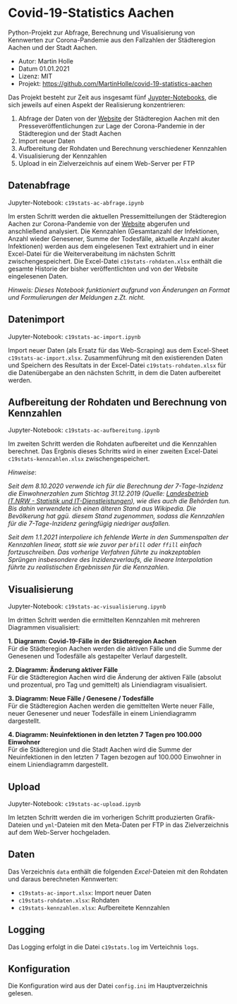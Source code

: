 # Covid-19-Statistics Aachen

Python-Projekt zur Abfrage, Berechnung und Visualisierung von Kennwerten zur Corona-Pandemie aus den Fallzahlen der Städteregion Aachen und der Stadt Aachen. 

- Autor: Martin Holle
- Datum 01.01.2021
- Lizenz: MIT
- Projekt: https://github.com/MartinHolle/covid-19-statistics-aachen

Das Projekt besteht zur Zeit aus insgesamt fünf [Juypter-Notebooks](https://jupyter.org/), die sich jeweils auf einen Aspekt der Realisierung konzentrieren:

1. Abfrage der Daten von der [Website](https://www.staedteregion-aachen.de/de/navigation/aemter/oeffentlichkeitsarbeit-s-13/aktuelles/pressemitteilungen/aktuelle-pressemitteilungen/coronavirus/) der Städteregion Aachen mit den Presseveröffentlichungen zur Lage der Corona-Pandemie in der Städteregion und der Stadt Aachen
2. Import neuer Daten
3. Aufbereitung der Rohdaten und Berechnung verschiedener Kennzahlen
4. Visualisierung der Kennzahlen
5. Upload in ein Zielverzeichnis auf einem Web-Server per FTP
   
## Datenabfrage

Jupyter-Notebook: `c19stats-ac-abfrage.ipynb`

Im ersten Schritt werden die aktuellen Pressemitteilungen der Städteregion Aachen zur Corona-Pandemie von der [Website](https://www.staedteregion-aachen.de/de/navigation/aemter/oeffentlichkeitsarbeit-s-13/aktuelles/pressemitteilungen/aktuelle-pressemitteilungen/coronavirus/) abgerufen und anschließend analysiert. Die Kennzahlen (Gesamtanzahl der Infektionen, Anzahl wieder Genesener, Summe der Todesfälle, aktuelle Anzahl akuter Infektionen) werden aus dem eingelesenen Text extrahiert und in einer Excel-Datei für die Weiterverabeitung im nächsten Schritt zwischengespeichert. Die Excel-Datei `c19stats-rohdaten.xlsx` enthält die gesamte Historie der bisher veröffentlichten und von der Website eingelesenen Daten. 

_Hinweis: Dieses Notebook funktioniert aufgrund von Änderungen an Format und Formulierungen der Meldungen z.Zt. nicht._

## Datenimport

Jupyter-Notebook: `c19stats-ac-import.ipynb`

Import neuer Daten (als Ersatz für das Web-Scraping) aus dem Excel-Sheet `c19stats-ac-import.xlsx`.
Zusammenführung mit den existierenden Daten und Speichern des Resultats in der Excel-Datei `c19stats-rohdaten.xlsx` für die Datenübergabe an den nächsten Schritt, in dem die Daten aufbereitet werden.

## Aufbereitung der Rohdaten und Berechnung von Kennzahlen

Jupyter-Notebook: `c19stats-ac-aufbereitung.ipynb`

Im zweiten Schritt werden die Rohdaten aufbereitet und die Kennzahlen berechnet. Das Ergbnis dieses Schritts wird in einer zweiten Excel-Datei `c19stats-kennzahlen.xlsx` zwischengespeichert.

_Hinweise_:

_Seit dem 8.10.2020 verwende ich für die Berechnung der 7-Tage-Inzidenz die Einwohnerzahlen zum Stichtag 31.12.2019 (Quelle: [Landesbetrieb IT.NRW - Statistik und IT-Dienstleistungen](https://www.it.nrw/statistik/eckdaten/bevoelkerung-nach-gemeinden-93051)), wie dies auch die Behörden tun. Bis dahin verwendete ich einen älteren Stand aus Wikipedia. Die Bevölkerung hat ggü. diesem Stand zugenommen, sodass die Kennzahlen für die 7-Tage-Inzidenz geringfügig niedriger ausfallen._

_Seit dem 1.1.2021 interpoliere ich fehlende Werte in den Summenspalten der Kennzahlen _linear_, statt sie wie zuvor per `bfill` oder `ffill` einfach fortzuschreiben. Das vorherige Verfahren führte zu inakzeptablen Sprüngen insbesondere des Inzidenzverlaufs, die lineare Interpolation führte zu realistischen Ergebnissen für die Kennzahlen._ 

## Visualisierung

Jupyter-Notebook: `c19stats-ac-visualisierung.ipynb`

Im dritten Schritt werden die ermittelten Kennzahlen mit mehreren Diagrammen visualisiert:

**1. Diagramm: Covid-19-Fälle in der Städteregion Aachen**<br/>
Für die Städteregion Aachen werden die aktiven Fälle und die Summe der Genesenen und Todesfälle als gestapelter Verlauf dargestellt.

**2. Diagramm: Änderung aktiver Fälle**<br/>
Für die Städteregion Aachen wird die Änderung der aktiven Fälle (absolut und prozentual, pro Tag und gemittelt) als Liniendiagram visualisiert.

**3. Diagramm: Neue Fälle / Genesene / Todesfälle**<br/>
Für die Städteregion Aachen werden die gemittelten Werte neuer Fälle, neuer Genesener und neuer Todesfälle in einem Liniendiagramm dargestellt.

**4. Diagramm: Neuinfektionen in den letzten 7 Tagen pro 100.000 Einwohner**<br/>
Für die Städteregion und die Stadt Aachen wird die Summe der Neuinfektionen in den letzten 7 Tagen bezogen auf 100.000 Einwohner in einem Liniendiagramm dargestellt.

## Upload

Jupyter-Notebook: `c19stats-ac-upload.ipynb`

Im letzten Schritt werden die im vorherigen Schritt produzierten Grafik-Dateien und `yml`-Dateien mit den Meta-Daten per FTP in das Zielverzeichnis auf dem Web-Server hochgeladen.

## Daten

Das Verzeichnis `data` enthält die folgenden _Excel_-Dateien mit den Rohdaten und daraus berechneten Kennwerten:

- `c19stats-ac-import.xlsx`: Import neuer Daten
- `c19stats-rohdaten.xlsx`: Rohdaten
- `c19stats-kennzahlen.xlsx`: Aufbereitete Kennzahlen

## Logging

Das Logging erfolgt in die Datei `c19stats.log` im Verteichnis `logs`.

## Konfiguration

Die Konfiguration wird aus der Datei `config.ini` im Hauptverzeichnis gelesen.

